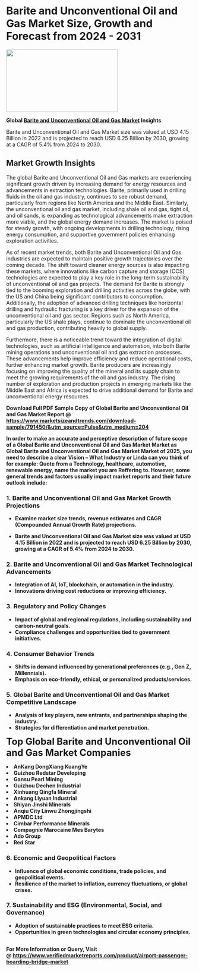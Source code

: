 <H1>Barite and Unconventional Oil and Gas Market Size, Growth and Forecast from 2024 - 2031</H1><img class="aligncenter size-medium wp-image-584254" src="https://thirdeyenews.in/wp-content/uploads/2024/09/Global-Market-Research-300x168.jpeg" alt="" width="300" height="168" /><p><strong>Global&nbsp;<a href="https://www.marketsizeandtrends.com/download-sample/791450/&amp;utm_source=Pulse&amp;utm_medium=204">Barite and Unconventional Oil and Gas Market</a> Insights</strong></p><p>Barite and Unconventional Oil and Gas Market size was valued at USD 4.15 Billion in 2022 and is projected to reach USD 6.25 Billion by 2030, growing at a CAGR of 5.4% from 2024 to 2030.</p><p><h2>Market Growth Insights</h2> <p>The global Barite and Unconventional Oil and Gas markets are experiencing significant growth driven by increasing demand for energy resources and advancements in extraction technologies. Barite, primarily used in drilling fluids in the oil and gas industry, continues to see robust demand, particularly from regions like North America and the Middle East. Similarly, the unconventional oil and gas market, including shale oil and gas, tight oil, and oil sands, is expanding as technological advancements make extraction more viable, and the global energy demand increases. The market is poised for steady growth, with ongoing developments in drilling technology, rising energy consumption, and supportive government policies enhancing exploration activities.</p> <p><strong></strong></p> <p>As of recent market trends, both Barite and Unconventional Oil and Gas industries are expected to maintain positive growth trajectories over the coming decade. The shift toward cleaner energy sources is also impacting these markets, where innovations like carbon capture and storage (CCS) technologies are expected to play a key role in the long-term sustainability of unconventional oil and gas projects. The demand for Barite is strongly tied to the booming exploration and drilling activities across the globe, with the US and China being significant contributors to consumption. Additionally, the adoption of advanced drilling techniques like horizontal drilling and hydraulic fracturing is a key driver for the expansion of the unconventional oil and gas sector. Regions such as North America, particularly the US shale plays, continue to dominate the unconventional oil and gas production, contributing heavily to global supply.</p> <p>Furthermore, there is a noticeable trend toward the integration of digital technologies, such as artificial intelligence and automation, into both Barite mining operations and unconventional oil and gas extraction processes. These advancements help improve efficiency and reduce operational costs, further enhancing market growth. Barite producers are increasingly focusing on improving the quality of the mineral and its supply chain to meet the growing requirements of the oil and gas industry. The rising number of exploration and production projects in emerging markets like the Middle East and Africa is expected to drive additional demand for Barite and unconventional energy resources.</p> <p><strong></p><p><span class=""><strong>Download Full PDF Sample Copy of Global Barite and Unconventional Oil and Gas Market Report</strong> @ <a href="https://www.marketsizeandtrends.com/download-sample/791450/&amp;utm_source=Pulse&amp;utm_medium=204" target="_blank">https://www.marketsizeandtrends.com/download-sample/791450/&amp;utm_source=Pulse&amp;utm_medium=204</a></span></p><p>In order to make an accurate and perceptive description of future scope of a Global&nbsp;Barite and Unconventional Oil and Gas Market Market as Global&nbsp;Barite and Unconventional Oil and Gas Market Market of 2025, you need to describe a clear Vision &ndash; What Industry or Linda can you think of for example: Quote from a Technology, healthcare, automotive, renewable energy, name the market you are Reffering to. However, some general trends and factors usually impact market reports and their future outlook include:</p><h3>1.&nbsp;<strong>Barite and Unconventional Oil and Gas Market Growth Projections</strong></h3><ul><li>Examine market size trends, revenue estimates and CAGR (Compounded Annual Growth Rate) projections.</li><li><p>Barite and Unconventional Oil and Gas Market size was valued at USD 4.15 Billion in 2022 and is projected to reach USD 6.25 Billion by 2030, growing at a CAGR of 5.4% from 2024 to 2030.</p></li></ul><h3>2.&nbsp;<strong>Barite and Unconventional Oil and Gas Market Technological Advancements</strong></h3><ul><li>Integration of AI, IoT, blockchain, or automation in the industry.</li><li>Innovations driving cost reductions or improving efficiency.</li></ul><h3>3.&nbsp;<strong>Regulatory and Policy Changes</strong></h3><ul><li>Impact of global and regional regulations, including sustainability and carbon-neutral goals.</li><li>Compliance challenges and opportunities tied to government initiatives.</li></ul><h3>4.&nbsp;<strong>Consumer Behavior Trends</strong></h3><ul><li>Shifts in demand influenced by generational preferences (e.g., Gen Z, Millennials).</li><li>Emphasis on eco-friendly, ethical, or personalized products/services.</li></ul><h3>5.&nbsp;<strong>Global Barite and Unconventional Oil and Gas Market Competitive Landscape</strong></h3><ul><li>Analysis of key players, new entrants, and partnerships shaping the industry.</li><li>Strategies for differentiation and market penetration.</li></ul><p data-pm-slice="1 1 []"><span style="color: inherit; font-family: inherit; font-size: 25px;">Top Global Barite and Unconventional Oil and Gas Market Companies</span></p><div class="" data-test-id=""><p><li>AnKang DongXiang KuangYe</li><li> Guizhou Redstar Developing</li><li> Gansu Pearl Mining</li><li> Guizhou Dechen Industrial</li><li> Xinhuang Qingfa Mineral</li><li> Ankang Liyuan Industrial</li><li> Shiyan Jinshi Minerals</li><li> Anqiu City Linwu Zhongjingshi</li><li> APMDC Ltd</li><li> Cimbar Performance Minerals</li><li> Compagnie Marocaine Mes Barytes</li><li> Ado Group</li><li> Red Star</li></p></div><h3>6.&nbsp;<strong>Economic and Geopolitical Factors</strong></h3><ul><li>Influence of global economic conditions, trade policies, and geopolitical events.</li><li>Resilience of the market to inflation, currency fluctuations, or global crises.</li></ul><h3>7.&nbsp;<strong>Sustainability and ESG (Environmental, Social, and Governance)</strong></h3><ul><li>Adoption of sustainable practices to meet ESG criteria.</li><li>Opportunities in green technologies and circular economy principles.</li></ul><h2><strong style="font-size: 14px;">For More Information or Query, Visit @&nbsp;</strong><a style="background-color: #ffffff; font-size: 14px;" href="https://www.marketsizeandtrends.com/report/barite-and-unconventional-oil-and-gas-market/" target="_blank">https://www.verifiedmarketreports.com/product/airport-passenger-boarding-bridge-market</a></h2>
